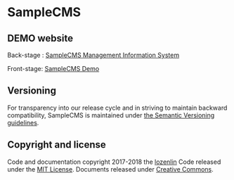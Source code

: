 SampleCMS
==============

## DEMO website

Back-stage : [SampleCMS Management Information System](https://samplecmsonazure.azurewebsites.net/Management/Login.aspx)

Front-stage: [SampleCMS Demo](http://samplecmsonazure.azurewebsites.net)

## Versioning

For transparency into our release cycle and in striving to maintain backward compatibility, SampleCMS is maintained under [the Semantic Versioning guidelines](http://semver.org/). 

## Copyright and license

Code and documentation copyright 2017-2018 the [lozenlin](https://github.com/lozenlin) Code released under the [MIT License](https://github.com/lozenlin/SampleCMS/blob/master/LICENSE). Documents released under [Creative Commons](https://creativecommons.org/licenses/by/4.0/).

